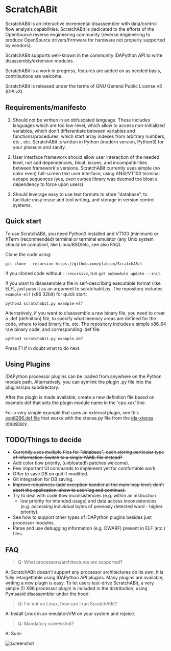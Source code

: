 ScratchABit
===========

ScratchABit is an interactive incremental disassembler with data/control
flow analysis capabilities. ScratchABit is dedicated to the efforts of
the OpenSource reverse engineering community (reverse engineering to
produce OpenSource drivers/firmware for hardware not properly supported
by vendors).

ScratchABit supports well-known in the community IDAPython API to write
disassembly/extension modules.

ScratchABit is a work in progress, features are added on as needed basis,
contributions are welcome.

ScratchABit is released under the terms of GNU General Public License v3
(GPLv3).


Requirements/manifesto
----------------------

1. Should not be written in an obfuscated language. These includes languages
which are too low-level, which allow to access non-initialized variables,
which don't differentiate between variables and functions/procedures, which
start array indexes from arbitrary numbers, etc., etc. ScratchABit is
written in Python (modern version, Python3) for your pleasure and sanity.

2. User interface framework should allow user interaction of the needed
level, not add dependencies, bloat, issues, and incompatibilities between
framework's versions. ScratchABit currently uses simple (no color even)
full-screen text user interface, using ANSI/VT100 terminal escape sequences
(yes, even curses library was deemed too bloat a dependency to force upon
users).

3. Should leverage easy to use text formats to store "database", to
facilitate easy reuse and tool writing, and storage in version control
systems.


Quick start
-----------

To use ScratchABit, you need Python3 installed and VT100 (minimum) or
XTerm (recommended) terminal or terminal emulator (any Unix system
should be compliant, like Linux/BSD/etc, see also FAQ).

Clone the code using:

    git clone --recursive https://github.com/pfalcon/ScratchABit

If you cloned code without `--recursive`, run `git submodule update --init`.

If you want to disassemble a file in self-describing executable format
(like ELF), just pass it as an argument to scratchabit.py. The repository
includes `example-elf` (x86 32bit) for quick start:

    python3 scratchabit.py example-elf

Alternatively, if you want to disassemble a raw binary file, you need
to creat a .def (definition) file, to specify what memory areas are
defined for the code, where to load binary file, etc. The repository
includes a simple x86_64 raw binary code, and corresponding .def file:

    python3 scratchabit.py example.def

Press F1 if in doubt what to do next.

Using Plugins
-------------

IDAPython processor plugins can be loaded from anywhere on the Python
module path. Alternatively, you can symlink the plugin .py file into
the plugins/cpu subdirectory.

After the plugin is made available, create a new definition file based
on example.def that sets the plugin module name in the 'cpu xxx' line.

For a very simple example that uses an external plugin, see this
[esp8266.def file](https://gist.github.com/projectgus/f898d5798e3e44240796)
that works with the xtensa.py file from the
[ida-xtensa repository](https://github.com/pfalcon/ida-xtensa).

TODO/Things to decide
---------------------

* ~~Currently uses multiple files for "database", each storing particular
  type of information. Switch to a single YAML file instead?~~
* Add color (low priority, (unbloated!) patches welcome).
* Few important UI commands to implement yet for comfortable work.
* Offer to save DB on quit if modified.
* Git integration for DB saving.
* ~~Improve robustness (add exception handler at the main loop level, don't
  abort the application, show to user/log and continue).~~
* Try to deal with code flow inconsistencies (e.g. within an instruction
  - low priority for intended usage) and data access inconsistencies (e.g.
  accessing individual bytes of previosly detected word - higher priority).
* See how to support other types of IDAPython plugins besides just processor
  modules.
* Parse and use debugging information (e.g. DWARF) present in ELF (etc.)
  files.


FAQ
---

> Q: What processors/architectures are supported?

A: ScratchABit doesn't support any processor architectures on its own,
it is fully retargettable using IDAPython API plugins. Many plugins are
available, writing a new plugin is easy. To let users test-drive
ScratchABit, a very simple (!) X86 processor plugin is included in the
distribution, using Pymsasid disassembler under the hood.

> Q: I'm not on Linux, how can I run ScratchABit?

A: Install Linux in an emulator/VM on your system and rejoice.

> Q: Mandatory screenshot?

A: Sure:

![screenshot](https://raw.githubusercontent.com/pfalcon/ScratchABit/master/docs/scratchabit.png)
